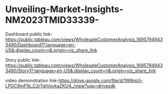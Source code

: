 # Unveiling-Market-Insights-NM2023TMID33339-


Dashboard public link-https://public.tableau.com/views/WholesaleCustomerAnalysis_16957949433490/Dashboard1?:language=en-US&:display_count=n&:origin=viz_share_link



Story public link-https://public.tableau.com/views/WholesaleCustomerAnalysis_16957949433490/Story1?:language=en-US&:display_count=n&:origin=viz_share_link



video demonstration link-https://drive.google.com/file/d/1W8mUj-LPGC9mFfb_C2rTgtVovkaZKU4_/view?usp=drivesdk
